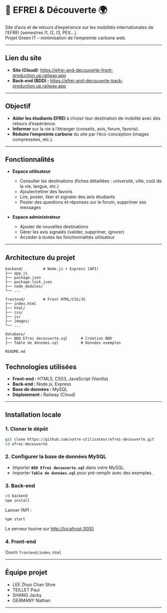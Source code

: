 # 🌳 EFREI & Découverte 🌍

Site d’avis et de retours d’expérience sur les mobilités internationales de l’EFREI (semestres I1, I2, I3, PEX…).  
Projet Green IT – minimisation de l’empreinte carbone web.

---

## Lien du site

- **Site (Cloud):** https://efrei-and-decouverte-front-production.up.railway.app  
- **Back-end (BDD) :** https://efrei-and-decouverte-back-production.up.railway.app

---

## Objectif

- **Aider les étudiants EFREI** à choisir leur destination de mobilité avec des retours d’expérience.
- **Informer** sur la vie à l’étranger (conseils, avis, forum, favoris).
- **Réduire l’empreinte carbone** du site par l’éco-conception (images compressées, etc.).

---

## Fonctionnalités

- **Espace utilisateur**
  - Consulter les destinations (fiches détaillées : université, ville, coût de la vie, langue, etc.)
  - Ajouter/retirer des favoris
  - Lire, poster, liker et signaler des avis étudiants
  - Poster des questions et réponses sur le forum, supprimer ses messages

- **Espace administrateur**
  - Ajouter de nouvelles destinations
  - Gérer les avis signalés (valider, supprimer, ignorer)
  - Accéder à toutes les fonctionnalités utilisateur
 
---

## Architecture du projet

```
backend/         # Node.js + Express (API)
├── app.js
├── package.json
├── package-lock.json
├── node_modules/
└── ...

frontend/        # Front HTML/CSS/JS
├── index.html
├── html/
├── css/
├── js/
├── images/
└── ...

database/
├── BDD Efrei decouverte.sql      # Création BDD
├── Table de données.sql          # Données exemples

README.md
```

## Technologies utilisées

- **Front-end :** HTML5, CSS3, JavaScript (Vanilla)
- **Back-end :** Node.js, Express
- **Base de données :** MySQL
- **Déploiement :** Railway (Cloud)

---

## Installation locale

### 1. Cloner le dépôt

```bash
git clone https://github.com/votre-utilisateur/efrei-decouverte.git
cd efrei-decouverte
```

### 2. Configurer la base de données MySQL

- Importer **`BDD Efrei decouverte.sql`** dans votre MySQL.
- Importer **`Table de données.sql`** pour pré-remplir avec des exemples.



### 3. Back-end

```bash
cd backend
npm install
```

Lancer l’API :

```bash
npm start
```

Le serveur tourne sur [http://localhost:3000](http://localhost:3000)



### 4. Front-end

Ouvrir `frontend/index.html`  

---

## Équipe projet

- LEE Zhuo Chan Stive
- TEILLET Paul
- SHANG Jacky
- GERMANY Nathan

---


